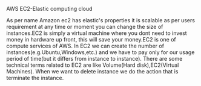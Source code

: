 AWS EC2-Elastic computing cloud

As per name Amazon ec2 has elastic's properties it is scalable as per users requirement at any time or moment you can 
change the size of instances.EC2 is simply a virtual machine where you dont need to invest money in hardware up front,
this will save your money.EC2 is one of compute services of AWS.
In EC2 we can  create the number of instances(e.g.Ubuntu,Windows,etc.) and we have to pay only for our usage period 
of time(but it differs from  instance to instance).
There are some technical terms related to EC2 are like Volume(Hard disk),EC2(Virtual Machines).
When we want to delete instance we do the action that is terminate the instance. 

